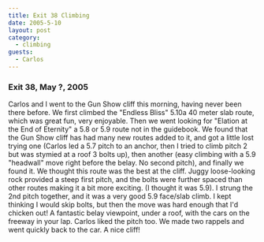 ```yaml
---
title: Exit 38 Climbing
date: 2005-5-10
layout: post
category:
  - climbing
guests:
  - Carlos
---
```


### Exit 38, May ?, 2005

Carlos and I went to the Gun Show cliff this morning, having never been
there before. We first climbed the "Endless Bliss" 5.10a 40 meter slab
route, which was great fun, very enjoyable. Then we went looking for
"Elation at the End of Eternity" a 5.8 or 5.9 route not in the guidebook.
We found that the Gun Show cliff has had many new routes added to it, and
got a little lost trying one (Carlos led a 5.7 pitch to an anchor, then I tried
to climb pitch 2 but was stymied at a roof 3 bolts up), then another
(easy climbing with a 5.9 "headwall" move right before the belay. No
second pitch), and finally we found it. We thought this route was the
best at the cliff. Juggy loose-looking rock provided a steep first pitch,
and the bolts were further spaced than other routes making it a bit more
exciting. (I thought it was 5.9). I strung the 2nd pitch together, and it
was a very good 5.9 face/slab climb. I kept thinking I would skip bolts,
but then the move was hard enough that I'd chicken out! A fantastic
belay viewpoint, under a roof, with the cars on the freeway in your
lap. Carlos liked the pitch too. We made two rappels and went quickly
back to the car. A nice cliff!

